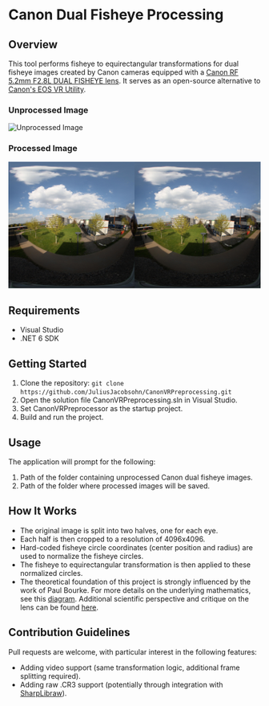 # Canon Dual Fisheye Processing

## Overview
This tool performs fisheye to equirectangular transformations for dual fisheye images created by Canon cameras equipped with a [Canon RF 5.2mm F2.8L DUAL FISHEYE lens](https://www.canon.de/lenses/rf-5-2mm-f2-8l-dual-fisheye-lens/). It serves as an open-source alternative to [Canon's EOS VR Utility](https://www.canon.de/pro/professional-video-solutions/eos-vr-system/vr-utility-adobe-premiere-pro-plugin/).

### Unprocessed Image
![Unprocessed Image](https://github.com/JuliusJacobsohn/CanonVRPreprocessing/blob/main/Sample%20Images/Camera%20Images/IMG_0034.JPG)

### Processed Image
![Processed Image](https://github.com/JuliusJacobsohn/CanonVRPreprocessing/blob/main/Sample%20Images/Camera%20Images%20Processed%20by%20Own%20Tool/IMG_0034.JPG)

## Requirements
- Visual Studio
- .NET 6 SDK

## Getting Started
1. Clone the repository: 
```git clone https://github.com/JuliusJacobsohn/CanonVRPreprocessing.git```
2. Open the solution file CanonVRPreprocessing.sln in Visual Studio.
3. Set CanonVRPreprocessor as the startup project.
4. Build and run the project.

## Usage
The application will prompt for the following:
1. Path of the folder containing unprocessed Canon dual fisheye images.
2. Path of the folder where processed images will be saved.

## How It Works
- The original image is split into two halves, one for each eye.
- Each half is then cropped to a resolution of 4096x4096.
- Hard-coded fisheye circle coordinates (center position and radius) are used to normalize the fisheye circles.
- The fisheye to equirectangular transformation is then applied to these normalized circles.
- The theoretical foundation of this project is strongly influenced by the work of Paul Bourke. For more details on the underlying mathematics, see this [diagram](https://paulbourke.net/dome/dualfish2sphere/diagram.pdf). Additional scientific perspective and critique on the lens can be found [here](https://paulbourke.net/stereographics/Canon_RF_dual_fisheye/).

## Contribution Guidelines
Pull requests are welcome, with particular interest in the following features:
- Adding video support (same transformation logic, additional frame splitting required).
- Adding raw .CR3 support (potentially through integration with [SharpLibraw](https://github.com/laheller/SharpLibraw)).
